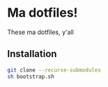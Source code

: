 # Ma dotfiles!

These ma dotfiles, y'all

## Installation

```bash
git clone --recurse-submodules
sh bootstrap.sh
```